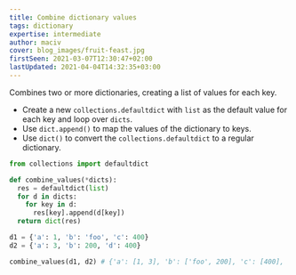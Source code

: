 ```yaml
---
title: Combine dictionary values
tags: dictionary
expertise: intermediate
author: maciv
cover: blog_images/fruit-feast.jpg
firstSeen: 2021-03-07T12:30:47+02:00
lastUpdated: 2021-04-04T14:32:35+03:00
---
```


Combines two or more dictionaries, creating a list of values for each key.

- Create a new `collections.defaultdict` with `list` as the default value for each key and loop over `dicts`.
- Use `dict.append()` to map the values of the dictionary to keys.
- Use `dict()` to convert the `collections.defaultdict` to a regular dictionary.

```py
from collections import defaultdict

def combine_values(*dicts):
  res = defaultdict(list)
  for d in dicts:
    for key in d:
      res[key].append(d[key])
  return dict(res)
```

```py
d1 = {'a': 1, 'b': 'foo', 'c': 400}
d2 = {'a': 3, 'b': 200, 'd': 400}

combine_values(d1, d2) # {'a': [1, 3], 'b': ['foo', 200], 'c': [400], 'd': [400]}
```
